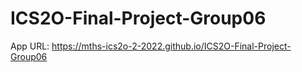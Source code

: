 # ICS2O-Final-Project-Group06

App URL: https://mths-ics2o-2-2022.github.io/ICS2O-Final-Project-Group06